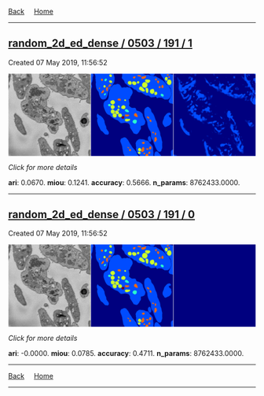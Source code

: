 
[Back](..)&nbsp;&nbsp;&nbsp;&nbsp;&nbsp;[Home](https://leapmanlab.github.io/snapshots)

---

<div class="summary"><a href="1"><h2>random_2d_ed_dense / 0503 / 191 / 1</h2></a><p>Created 07 May 2019, 11:56:52
</p><a href="1"><img src="1/media/summary.png" align="center"></a><p>
<i>Click for more details</i>
</p></div>

**ari**: 0.0670. **miou**: 0.1241. **accuracy**: 0.5666. **n_params**: 8762433.0000. 

---

<div class="summary"><a href="0"><h2>random_2d_ed_dense / 0503 / 191 / 0</h2></a><p>Created 07 May 2019, 11:56:52
</p><a href="0"><img src="0/media/summary.png" align="center"></a><p>
<i>Click for more details</i>
</p></div>

**ari**: -0.0000. **miou**: 0.0785. **accuracy**: 0.4711. **n_params**: 8762433.0000. 

---

[Back](..)&nbsp;&nbsp;&nbsp;&nbsp;&nbsp;[Home](https://leapmanlab.github.io/snapshots)

---